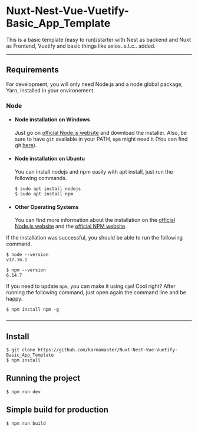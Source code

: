 # Nuxt-Nest-Vue-Vuetify-Basic_App_Template
This is a basic template (easy to run)/starter with Nest as backend and Nuxt as Frontend, Vuetify and basic things like axios..e.t.c.. added.

---
## Requirements

For development, you will only need Node.js and a node global package, Yarn, installed in your environement.

### Node
- #### Node installation on Windows

  Just go on [official Node.js website](https://nodejs.org/) and download the installer.
Also, be sure to have `git` available in your PATH, `npm` might need it (You can find git [here](https://git-scm.com/)).

- #### Node installation on Ubuntu

  You can install nodejs and npm easily with apt install, just run the following commands.

      $ sudo apt install nodejs
      $ sudo apt install npm

- #### Other Operating Systems
  You can find more information about the installation on the [official Node.js website](https://nodejs.org/) and the [official NPM website](https://npmjs.org/).

If the installation was successful, you should be able to run the following command.

    $ node --version
    v12.16.1

    $ npm --version
    6.14.7

If you need to update `npm`, you can make it using `npm`! Cool right? After running the following command, just open again the command line and be happy.

    $ npm install npm -g

###

---

## Install

    $ git clone https://github.com/karmamaster/Nuxt-Nest-Vue-Vuetify-Basic_App_Template
    $ npm install

## Running the project

    $ npm run dev

## Simple build for production

    $ npm run build

